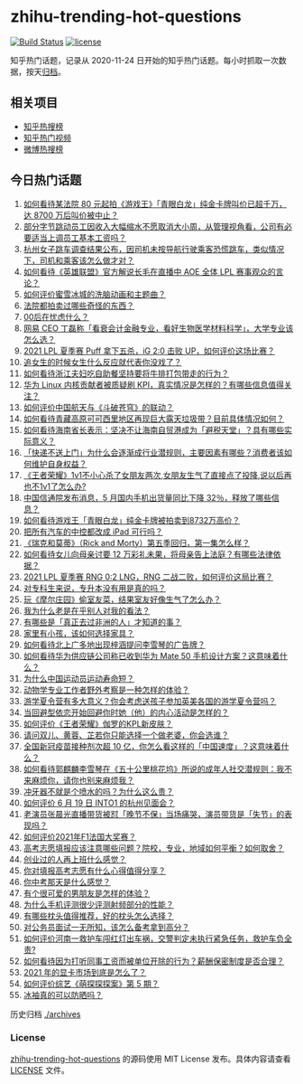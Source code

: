 # zhihu-trending-hot-questions

[![Build Status](https://github.com/justjavac/zhihu-trending-hot-questions/workflows/ci/badge.svg?branch=master)](https://github.com/justjavac/zhihu-trending-hot-questions/actions)
[![license](https://img.shields.io/github/license/justjavac/zhihu-trending-hot-questions)](https://github.com/justjavac/zhihu-trending-hot-questions/blob/master/LICENSE)

知乎热门话题，记录从 2020-11-24 日开始的知乎热门话题。每小时抓取一次数据，按天[归档](./archives)。

## 相关项目

- [知乎热搜榜](https://github.com/justjavac/zhihu-trending-top-search)
- [知乎热门视频](https://github.com/justjavac/zhihu-trending-hot-video)
- [微博热搜榜](https://github.com/justjavac/weibo-trending-hot-search)

## 今日热门话题

<!-- BEGIN -->
<!-- 最后更新时间 Tue Jun 22 2021 04:01:47 GMT+0800 (China Standard Time) -->

1. [如何看待某法院 80 元起拍《游戏王》「青眼白龙」纯金卡牌叫价已超千万，达 8700
   万后叫价被中止？](https://www.zhihu.com/question/466353604)
2. [部分字节跳动员工因收入大幅缩水不愿取消大小周，从管理视角看，公司有必要适当上调员工基本工资吗？](https://www.zhihu.com/question/465515777)
3. [杭州女子跳车调查结果公布，因司机未按导航行驶乘客恐慌跳车，类似情况下，司机和乘客该怎么做才对？](https://www.zhihu.com/question/466324039)
4. [如何看待《英雄联盟》官方解说长毛在直播中 AOE 全体 LPL
   赛事观众的言论？](https://www.zhihu.com/question/466051512)
5. [如何评价蜜雪冰城的洗脑动画和主题曲？](https://www.zhihu.com/question/466309186)
6. [法院都拍卖过哪些奇怪的东西？](https://www.zhihu.com/question/299977989)
7. [00后在忧虑什么？](https://www.zhihu.com/question/393450972)
8. [网易 CEO
   丁磊称「看衰会计金融专业，看好生物医学材料科学」，大学专业该怎么选？](https://www.zhihu.com/question/466254911)
9. [2021 LPL 夏季赛 Puff 拿下五杀，iG 2:0 击败
   UP，如何评价这场比赛？](https://www.zhihu.com/question/466382286)
10. [追女生的时候女生什么反应就代表你没戏了？](https://www.zhihu.com/question/437267039)
11. [如何看待浙江夫妇吃自助餐坚持要将牛排打包带走的行为？](https://www.zhihu.com/question/465511011)
12. [华为 Linux 内核贡献者被质疑刷
    KPI，真实情况是怎样的？有哪些信息值得关注？](https://www.zhihu.com/question/466111598)
13. [如何评价中国航天与《斗破苍穹》的联动？](https://www.zhihu.com/question/465538922)
14. [如何看待青藏高原可可西里地区再现巨大露天垃圾带？目前具体情况如何？](https://www.zhihu.com/question/466184215)
15. [如何看待海南省长表示：坚决不让海南自贸港成为「避税天堂」？具有哪些实际意义？](https://www.zhihu.com/question/466284419)
16. [「快递不送上门」为什么会逐渐成行业潜规则，主要因素有哪些？消费者该如何维护自身权益？](https://www.zhihu.com/question/466340505)
17. [《王者荣耀》1v1不小心杀了女朋友两次,女朋友生气了直接点了投降,说以后再也不1v1了怎么办?](https://www.zhihu.com/question/465443786)
18. [中国信通院发布消息，5 月国内手机出货量同比下降
    32％，释放了哪些信息？](https://www.zhihu.com/question/465502394)
19. [如何看待游戏王「青眼白龙」纯金卡牌被拍卖到8732万高价？](https://www.zhihu.com/question/466359089)
20. [把所有汽车的中控都改成 iPad 可行吗？](https://www.zhihu.com/question/26640735)
21. [《瑞克和莫蒂》（Rick and
    Morty）第五季回归，第一集怎么样？](https://www.zhihu.com/question/466279343)
22. [如何看待女儿向母亲讨要 12
    万彩礼未果，将母亲告上法庭？有哪些法律依据？](https://www.zhihu.com/question/466079009)
23. [2021 LPL 夏季赛 RNG 0:2 LNG，RNG
    二战二败，如何评价这局比赛？](https://www.zhihu.com/question/466171736)
24. [对专科生来说，专升本没有用是真的吗？](https://www.zhihu.com/question/456766596)
25. [玩《摩尔庄园》偷室友菜，结果室友好像生气了怎么办？](https://www.zhihu.com/question/463770388)
26. [我为什么老是在乎别人对我的看法？](https://www.zhihu.com/question/451987588)
27. [有哪些是「真正去过非洲的人」才知道的事？](https://www.zhihu.com/question/463859117)
28. [家里有小孩，该如何选择家具？](https://www.zhihu.com/question/287257063)
29. [如何看待北上广多地出现梓涵提问李雪琴的广告牌？](https://www.zhihu.com/question/465101848)
30. [如何看待华为供应链公司称已收到华为 Mate 50
    手机设计方案？这意味着什么？](https://www.zhihu.com/question/466148710)
31. [为什么中国运动员运动寿命短？](https://www.zhihu.com/question/50191573)
32. [动物学专业工作者野外考察是一种怎样的体验？](https://www.zhihu.com/question/52589324)
33. [游学夏令营有多大意义？你会考虑送孩子参加英美各国的游学夏令营吗？](https://www.zhihu.com/question/462876869)
34. [当回避型依恋开始回避你时她（他）的内心活动是怎样的？](https://www.zhihu.com/question/337217828)
35. [如何评价《王者荣耀》伽罗的KPL新皮肤？](https://www.zhihu.com/question/464788987)
36. [请问双儿、黄蓉、芷若你只能选择一个做老婆，你会选谁？](https://www.zhihu.com/question/466002351)
37. [全国新冠疫苗接种剂次超 10
    亿，你怎么看这样的「中国速度」？这意味着什么？](https://www.zhihu.com/question/466136436)
38. [如何看待郭麒麟李雪琴在《五十公里桃花坞》所说的成年人社交潜规则：我不来麻烦你，请你也别来麻烦我？](https://www.zhihu.com/question/466111211)
39. [冲牙器不就是个喷水的吗？为什么这么贵？](https://www.zhihu.com/question/385465810)
40. [如何评价 6 月 19 日 INTO1 的杭州见面会？](https://www.zhihu.com/question/466005917)
41. [老演员张晨光直播带货被怼「晚节不保」当场痛哭，演员带货是「失节」的表现吗？](https://www.zhihu.com/question/465949886)
42. [如何评价2021年F1法国大奖赛？](https://www.zhihu.com/question/463458935)
43. [高考志愿填报应该注意哪些问题？院校，专业，地域如何平衡？如何取舍？](https://www.zhihu.com/question/462670569)
44. [创业过的人再上班什么感觉？](https://www.zhihu.com/question/458719620)
45. [你对填报高考志愿有什么心得值得分享？](https://www.zhihu.com/question/19651181)
46. [你中考那天是什么感觉？](https://www.zhihu.com/question/387881309)
47. [有个很可爱的男朋友是怎样的体验？](https://www.zhihu.com/question/27765219)
48. [为什么手机评测很少评测射频部分的性能？](https://www.zhihu.com/question/465837362)
49. [有哪些枕头值得推荐，好的枕头怎么选择？](https://www.zhihu.com/question/27206297)
50. [对公务员面试一无所知，该怎么备考拿到高分？](https://www.zhihu.com/question/366961967)
51. [如何评价河南一救护车闯红灯出车祸，交警判定未执行紧急任务，救护车负全责?](https://www.zhihu.com/question/465874196)
52. [如何看待因为打听同事工资而被单位开除的行为？薪酬保密制度是否合理？](https://www.zhihu.com/question/466073910)
53. [2021 年的显卡市场到底是怎么了？](https://www.zhihu.com/question/465783055)
54. [如何评价综艺《萌探探探案》第 5 期？](https://www.zhihu.com/question/465842205)
55. [冰袖真的可以防晒吗？](https://www.zhihu.com/question/324378524)

<!-- END -->

历史归档 [./archives](./archives)

### License

[zhihu-trending-hot-questions](https://github.com/justjavac/zhihu-trending-hot-questions)
的源码使用 MIT License 发布。具体内容请查看 [LICENSE](./LICENSE) 文件。
